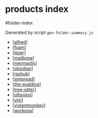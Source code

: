 products index
===
#folder-index

Generated by script `gen-folder-summary.js`

- [[alfred]]
- [[foam]]
- [[lezer]]
- [[mailbrew]]
- [[mermaidjs]]
- [[obsidian]]
- [[rsshub]]
- [[simpread]]
- [[the-pudding]]
- [[tree-sitter]]
- [[ultisnips]]
- [[vim]]
- [[violentmonkey]]
- [[workona]]
<!-- end-generated -->
    
    
    
    

[//begin]: # "Autogenerated link references for markdown compatibility"
[alfred]: products/alfred "Alfred"
[foam]: products/foam "Foam"
[lezer]: products/lezer "Lezer"
[mailbrew]: products/mailbrew "Mailbrew"
[mermaidjs]: products/mermaidjs "Mermaid.js"
[obsidian]: products/obsidian "Obsidian"
[rsshub]: products/rsshub "Rsshub"
[simpread]: products/simpread "Simpread"
[the-pudding]: products/the-pudding "The Pudding"
[tree-sitter]: products/tree-sitter "tree-sitter"
[ultisnips]: products/ultisnips "UltiSnips"
[vim]: products/vim "Vim"
[violentmonkey]: products/violentmonkey "Violentmonkey"
[workona]: products/workona "Workona"
[//end]: # "Autogenerated link references"